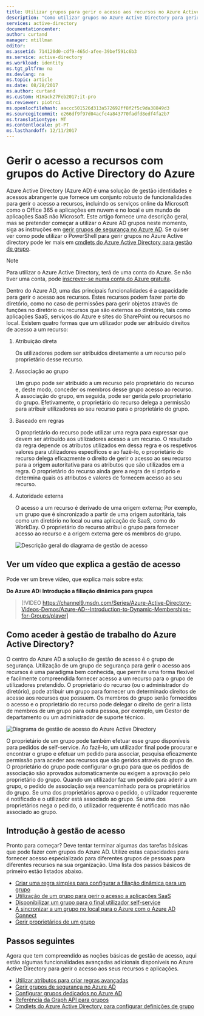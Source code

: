 ```yaml
---
title: Utilizar grupos para gerir o acesso aos recursos no Azure Active Directory | Microsoft Docs
description: "Como utilizar grupos no Azure Active Directory para gerir o acesso de utilizador no local e de aplicações em nuvem e de recursos."
services: active-directory
documentationcenter: 
author: curtand
manager: mtillman
editor: 
ms.assetid: 714120d0-cdf9-465d-afee-39bef591c6b3
ms.service: active-directory
ms.workload: identity
ms.tgt_pltfrm: na
ms.devlang: na
ms.topic: article
ms.date: 08/28/2017
ms.author: curtand
ms.custom: H1Hack27Feb2017;it-pro
ms.reviewer: piotrci
ms.openlocfilehash: aaccc501526d313a572692ff8f2f5c9da38849d3
ms.sourcegitcommit: e266df9f97d04acfc4a843770fadfd8edf4fa2b7
ms.translationtype: MT
ms.contentlocale: pt-PT
ms.lasthandoff: 12/11/2017
---
```

# <a name="manage-access-to-resources-with-azure-active-directory-groups"></a>Gerir o acesso a recursos com grupos do Active Directory do Azure
Azure Active Directory (Azure AD) é uma solução de gestão identidades e acessos abrangente que fornece um conjunto robusto de funcionalidades para gerir o acesso a recursos, incluindo os serviços online da Microsoft como o Office 365 e aplicações em nuvem e no local e um mundo de aplicações SaaS não Microsoft. Este artigo fornece uma descrição geral, mas se pretender começar a utilizar o Azure AD grupos neste momento, siga as instruções em [gerir grupos de segurança no Azure AD](active-directory-groups-create-azure-portal.md). Se quiser ver como pode utilizar o PowerShell para gerir grupos no Azure Active directory pode ler mais em [cmdlets do Azure Active Directory para gestão de grupo](active-directory-accessmanagement-groups-settings-v2-cmdlets.md).

> [!NOTE]
> Para utilizar o Azure Active Directory, terá de uma conta do Azure. Se não tiver uma conta, pode [inscrever-se numa conta do Azure gratuita](https://azure.microsoft.com/pricing/free-trial/).
>
>

Dentro do Azure AD, uma das principais funcionalidades é a capacidade para gerir o acesso aos recursos. Estes recursos podem fazer parte do diretório, como no caso de permissões para gerir objetos através de funções no diretório ou recursos que são externos ao diretório, tais como aplicações SaaS, serviços do Azure e sites do SharePoint ou recursos no local. Existem quatro formas que um utilizador pode ser atribuído direitos de acesso a um recurso:

1. Atribuição direta

    Os utilizadores podem ser atribuídos diretamente a um recurso pelo proprietário desse recurso.
2. Associação ao grupo

    Um grupo pode ser atribuído a um recurso pelo proprietário do recurso e, deste modo, conceder os membros desse grupo acesso ao recurso. A associação do grupo, em seguida, pode ser gerida pelo proprietário do grupo. Efetivamente, o proprietário do recurso delega a permissão para atribuir utilizadores ao seu recurso para o proprietário do grupo.
3. Baseado em regras

    O proprietário do recurso pode utilizar uma regra para expressar que devem ser atribuído aos utilizadores acesso a um recurso. O resultado da regra depende os atributos utilizados em dessa regra e os respetivos valores para utilizadores específicos e ao fazê-lo, o proprietário do recurso delega eficazmente o direito de gerir o acesso ao seu recurso para a origem autoritativa para os atributos que são utilizados em a regra. O proprietário do recurso ainda gere a regra de si próprio e determina quais os atributos e valores de fornecem acesso ao seu recurso.
4. Autoridade externa

    O acesso a um recurso é derivado de uma origem externa; Por exemplo, um grupo que é sincronizado a partir de uma origem autoritária, tais como um diretório no local ou uma aplicação de SaaS, como do WorkDay. O proprietário do recurso atribui o grupo para fornecer acesso ao recurso e a origem externa gere os membros do grupo.

   ![Descrição geral do diagrama de gestão de acesso](./media/active-directory-access-management-groups/access-management-overview.png)

## <a name="watch-a-video-that-explains-access-management"></a>Ver um vídeo que explica a gestão de acesso
Pode ver um breve vídeo, que explica mais sobre esta:

**Do Azure AD: Introdução a filiação dinâmica para grupos**

> [!VIDEO https://channel9.msdn.com/Series/Azure-Active-Directory-Videos-Demos/Azure-AD--Introduction-to-Dynamic-Memberships-for-Groups/player]
>
>

## <a name="how-does-access-management-in-azure-active-directory-work"></a>Como aceder à gestão de trabalho do Azure Active Directory?
O centro do Azure AD a solução de gestão de acesso é o grupo de segurança. Utilização de um grupo de segurança para gerir o acesso aos recursos é uma paradigma bem conhecida, que permite uma forma flexível e facilmente compreendida fornecer acesso a um recurso para o grupo de utilizadores pretendido. O proprietário do recurso (ou o administrador do diretório), pode atribuir um grupo para fornecer um determinado direitos de acesso aos recursos que possuem. Os membros do grupo serão fornecidos o acesso e o proprietário do recurso pode delegar o direito de gerir a lista de membros de um grupo para outra pessoa, por exemplo, um Gestor de departamento ou um administrador de suporte técnico.

![Diagrama de gestão de acesso do Azure Active Directory](./media/active-directory-access-management-groups/active-directory-access-management-works.png)

O proprietário de um grupo pode também efetuar esse grupo disponíveis para pedidos de self-service. Ao fazê-lo, um utilizador final pode procurar e encontrar o grupo e efetuar um pedido para associar, pesquisa eficazmente permissão para aceder aos recursos que são geridos através do grupo de. O proprietário do grupo pode configurar o grupo para que os pedidos de associação são aprovados automaticamente ou exigem a aprovação pelo proprietário do grupo. Quando um utilizador faz um pedido para aderir a um grupo, o pedido de associação seja reencaminhado para os proprietários do grupo. Se uma dos proprietários aprova o pedido, o utilizador requerente é notificado e o utilizador está associado ao grupo. Se uma dos proprietários nega o pedido, o utilizador requerente é notificado mas não associado ao grupo.

## <a name="getting-started-with-access-management"></a>Introdução à gestão de acesso
Pronto para começar? Deve tentar terminar algumas das tarefas básicas que pode fazer com grupos do Azure AD. Utilize estas capacidades para fornecer acesso especializado para diferentes grupos de pessoas para diferentes recursos na sua organização. Uma lista dos passos básicos de primeiro estão listados abaixo.

* [Criar uma regra simples para configurar a filiação dinâmica para um grupo](active-directory-groups-create-azure-portal.md)
* [Utilização de um grupo para gerir o acesso a aplicações SaaS](active-directory-accessmanagement-group-saasapps.md)
* [Disponibilizar um grupo para o final utilizador self-service](active-directory-accessmanagement-self-service-group-management.md)
* [A sincronizar a um grupo no local para o Azure com o Azure AD Connect](active-directory-aadconnect.md)
* [Gerir proprietários de um grupo](active-directory-accessmanagement-managing-group-owners.md)

## <a name="next-steps"></a>Passos seguintes
Agora que tem compreendido as noções básicas de gestão de acesso, aqui estão algumas funcionalidades avançadas adicionais disponíveis no Azure Active Directory para gerir o acesso aos seus recursos e aplicações.

* [Utilizar atributos para criar regras avançadas](active-directory-groups-dynamic-membership-azure-portal.md)
* [Gerir grupos de segurança no Azure AD](active-directory-groups-create-azure-portal.md)
* [Configurar grupos dedicados no Azure AD](active-directory-accessmanagement-dedicated-groups.md)
* [Referência da Graph API para grupos](https://msdn.microsoft.com/Library/Azure/Ad/Graph/api/groups-operations#GroupFunctions)
* [Cmdlets do Azure Active Directory para configurar definições de grupo](active-directory-accessmanagement-groups-settings-cmdlets.md)
